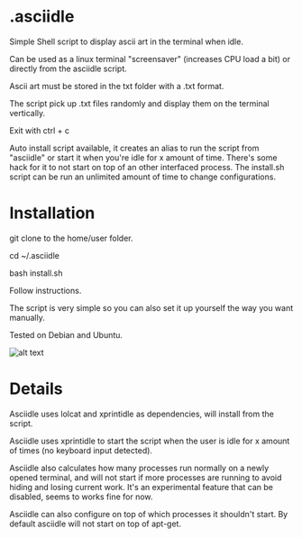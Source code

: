 # .asciidle
Simple Shell script to display ascii art in the terminal when idle.

Can be used as a linux terminal "screensaver" (increases CPU load a bit) or directly from the asciidle script.

Ascii art must be stored in the txt folder with a .txt format.

The script pick up .txt files randomly and display them on the terminal vertically.

Exit with ctrl + c

Auto install script available, it creates an alias to run the script from "asciidle" or start it when you're idle for x amount of time. There's some hack for it to not start on top of an other interfaced process. The install.sh script can be run an unlimited amount of time to change configurations.

# Installation

git clone to the home/user folder.

cd ~/.asciidle

bash install.sh

Follow instructions.

The script is very simple so you can also set it up yourself the way you want manually.

Tested on Debian and Ubuntu.

![alt text](https://files.catbox.moe/klulg5.jpg)

# Details

Asciidle uses lolcat and xprintidle as dependencies, will install from the script.

Asciidle uses xprintidle to start the script when the user is idle for x amount of times (no keyboard input detected).

Asciidle also calculates how many processes run normally on a newly opened terminal, and will not start if more processes are running to avoid hiding and losing current work.
It's an experimental feature that can be disabled, seems to works fine for now.

Asciidle can also configure on top of which processes it shouldn't start. By default asciidle will not start on top of apt-get.
